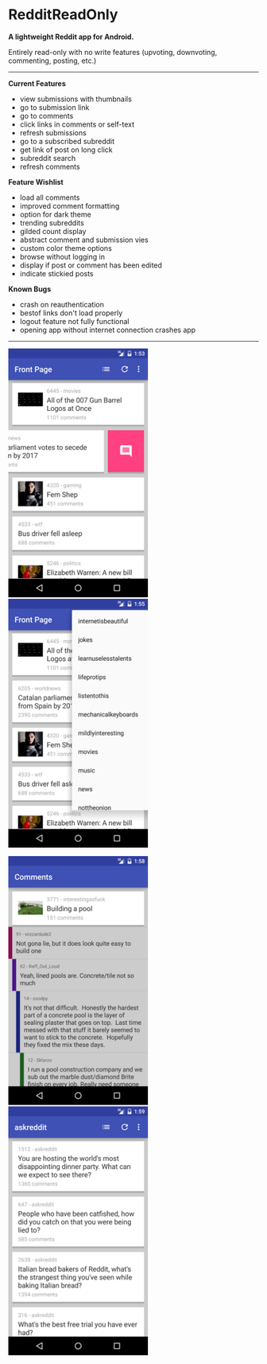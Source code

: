 # RedditReadOnly

**A lightweight Reddit app for Android.**

Entirely read-only with no write features (upvoting, downvoting, commenting, posting, etc.)

---

**Current Features**
 - view submissions with thumbnails
 - go to submission link
 - go to comments
 - click links in comments or self-text
 - refresh submissions
 - go to a subscribed subreddit
 - get link of post on long click
 - subreddit search
 - refresh comments

**Feature Wishlist**
 - load all comments
 - improved comment formatting
 - option for dark theme
 - trending subreddits
 - gilded count display
 - abstract comment and submission vies
 - custom color theme options
 - browse without logging in
 - display if post or comment has been edited
 - indicate stickied posts

**Known Bugs**
 - crash on reauthentication
 - bestof links don't load properly
 - logout feature not fully functional
 - opening app without internet connection crashes app
 
---
 
<a href="Screenshot 1"><img src="./screenshot1.png" height="500" width="281" ></a>
<a href="Screenshot 2"><img src="./screenshot2.png" height="500" width="281" ></a>

<a href="Screenshot 3"><img src="./screenshot3.png" height="500" width="281" ></a>
<a href="Screenshot 4"><img src="./screenshot4.png" height="500" width="281" ></a>

